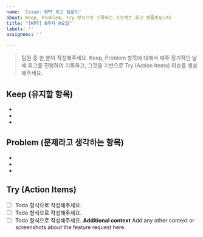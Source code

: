 ```yaml
---
name: 'Issue: KPT 회고 템플릿'
about: Keep, Problem, Try 방식으로 기록하는 프로젝트 회고 템플릿입니다
title: "[KPT] N주차 0요일"
labels: ''
assignees: ''

---
```


> 팀원 중 한 분이 작성해주세요.
> Keep, Problem 항목에 대해서 매주 정기적인 날에 회고를 진행하여 기록하고, 그것을 기반으로 Try (Action Items)  이슈를 생성해주세요.

## Keep (유지할 항목)
- 
- 
-

## Problem (문제라고 생각하는 항목)
-
-
-

## Try (Action Items)
- [ ] Todo 형식으로 작성해주세요.
- [ ] Todo 형식으로 작성해주세요.
- [ ] Todo 형식으로 작성해주세요.
**Additional context**
Add any other context or screenshots about the feature request here.
